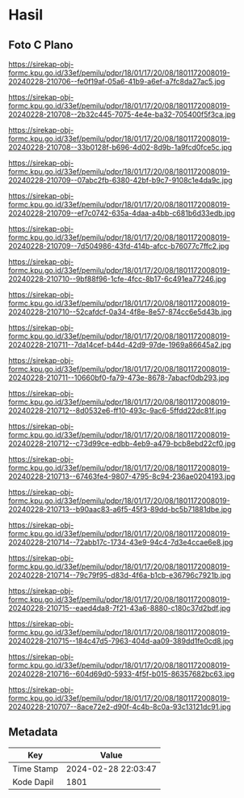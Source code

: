 # Hasil

## Foto C Plano

https://sirekap-obj-formc.kpu.go.id/33ef/pemilu/pdpr/18/01/17/20/08/1801172008019-20240228-210706--fe0f19af-05a6-41b9-a6ef-a7fc8da27ac5.jpg

https://sirekap-obj-formc.kpu.go.id/33ef/pemilu/pdpr/18/01/17/20/08/1801172008019-20240228-210708--2b32c445-7075-4e4e-ba32-705400f5f3ca.jpg

https://sirekap-obj-formc.kpu.go.id/33ef/pemilu/pdpr/18/01/17/20/08/1801172008019-20240228-210708--33b0128f-b696-4d02-8d9b-1a9fcd0fce5c.jpg

https://sirekap-obj-formc.kpu.go.id/33ef/pemilu/pdpr/18/01/17/20/08/1801172008019-20240228-210709--07abc2fb-6380-42bf-b9c7-9108c1e4da9c.jpg

https://sirekap-obj-formc.kpu.go.id/33ef/pemilu/pdpr/18/01/17/20/08/1801172008019-20240228-210709--ef7c0742-635a-4daa-a4bb-c681b6d33edb.jpg

https://sirekap-obj-formc.kpu.go.id/33ef/pemilu/pdpr/18/01/17/20/08/1801172008019-20240228-210709--7d504986-43fd-414b-afcc-b76077c7ffc2.jpg

https://sirekap-obj-formc.kpu.go.id/33ef/pemilu/pdpr/18/01/17/20/08/1801172008019-20240228-210710--9bf88f96-1cfe-4fcc-8b17-6c491ea77246.jpg

https://sirekap-obj-formc.kpu.go.id/33ef/pemilu/pdpr/18/01/17/20/08/1801172008019-20240228-210710--52cafdcf-0a34-4f8e-8e57-874cc6e5d43b.jpg

https://sirekap-obj-formc.kpu.go.id/33ef/pemilu/pdpr/18/01/17/20/08/1801172008019-20240228-210711--7da14cef-b44d-42d9-97de-1969a86645a2.jpg

https://sirekap-obj-formc.kpu.go.id/33ef/pemilu/pdpr/18/01/17/20/08/1801172008019-20240228-210711--10660bf0-fa79-473e-8678-7abacf0db293.jpg

https://sirekap-obj-formc.kpu.go.id/33ef/pemilu/pdpr/18/01/17/20/08/1801172008019-20240228-210712--8d0532e6-ff10-493c-9ac6-5ffdd22dc81f.jpg

https://sirekap-obj-formc.kpu.go.id/33ef/pemilu/pdpr/18/01/17/20/08/1801172008019-20240228-210712--c73d99ce-edbb-4eb9-a479-bcb8ebd22cf0.jpg

https://sirekap-obj-formc.kpu.go.id/33ef/pemilu/pdpr/18/01/17/20/08/1801172008019-20240228-210713--67463fe4-9807-4795-8c94-236ae0204193.jpg

https://sirekap-obj-formc.kpu.go.id/33ef/pemilu/pdpr/18/01/17/20/08/1801172008019-20240228-210713--b90aac83-a6f5-45f3-89dd-bc5b71881dbe.jpg

https://sirekap-obj-formc.kpu.go.id/33ef/pemilu/pdpr/18/01/17/20/08/1801172008019-20240228-210714--72abb17c-1734-43e9-94c4-7d3e4ccae6e8.jpg

https://sirekap-obj-formc.kpu.go.id/33ef/pemilu/pdpr/18/01/17/20/08/1801172008019-20240228-210714--79c79f95-d83d-4f6a-b1cb-e36796c7921b.jpg

https://sirekap-obj-formc.kpu.go.id/33ef/pemilu/pdpr/18/01/17/20/08/1801172008019-20240228-210715--eaed4da8-7f21-43a6-8880-c180c37d2bdf.jpg

https://sirekap-obj-formc.kpu.go.id/33ef/pemilu/pdpr/18/01/17/20/08/1801172008019-20240228-210715--184c47d5-7963-404d-aa09-389dd1fe0cd8.jpg

https://sirekap-obj-formc.kpu.go.id/33ef/pemilu/pdpr/18/01/17/20/08/1801172008019-20240228-210716--604d69d0-5933-4f5f-b015-86357682bc63.jpg

https://sirekap-obj-formc.kpu.go.id/33ef/pemilu/pdpr/18/01/17/20/08/1801172008019-20240228-210707--8ace72e2-d90f-4c4b-8c0a-93c13121dc91.jpg


## Metadata

| Key        | Value               |
| ---------- | ------------------- |
| Time Stamp | 2024-02-28 22:03:47 |
| Kode Dapil | 1801                |



